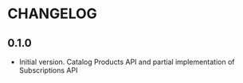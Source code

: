 # CHANGELOG

## 0.1.0
- Initial version. Catalog Products API and partial implementation of Subscriptions API
